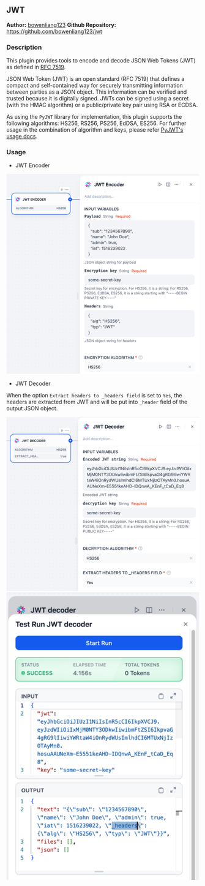 ## JWT

**Author:** [bowenliang123](https://github.com/bowenliang123)
**Github Repository:** https://github.com/bowenliang123/jwt

### Description

This plugin provides tools to encode and decode JSON Web Tokens (JWT) as defined in [RFC 7519](https://tools.ietf.org/html/rfc7519).

JSON Web Token (JWT) is an open standard (RFC 7519) that defines a compact and self-contained way for securely transmitting information between parties as a JSON object. This information can be verified and trusted because it is digitally signed. JWTs can be signed using a secret (with the HMAC algorithm) or a public/private key pair using RSA or ECDSA.

As using the `PyJWT` library for implementation, this plugin supports the following algorithms: HS256, RS256, PS256, EdDSA, ES256.
For further usage in the combination of algorithm and keys, please refer [PyJWT's usage docs](https://pyjwt.readthedocs.io/en/stable/usage.html).


### Usage

- JWT Encoder

<img src="./_assets/img1.png" width="650" >


- JWT Decoder

When the option `Extract headers to _headers field` is set to `Yes`, the headers are extracted from JWT and will be put into `_header` field of the output JSON object.

<img src="./_assets/img2.png" width="650" >

<img src="./_assets/img3.png" width="650" >

